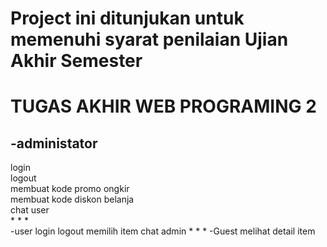 # Project ini ditunjukan untuk memenuhi syarat penilaian Ujian Akhir Semester
TUGAS AKHIR WEB PROGRAMING 2
=====================================
## -administator
  login<br>
  logout<br>
  membuat kode promo ongkir<br>
  membuat kode diskon belanja<br>
  chat user<br>
  *
  *
  *
  <br>
-user
  login
  logout
  memilih item
  chat admin
  *
  *
  *
-Guest 
  melihat detail item
